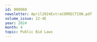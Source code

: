 ```yaml
---
id: 000960
newsletter: April2024ExtraCORRECTION.pdf
volume_issue: 22-4E
year: 2024
month: 4
topic: Public Bid Laws
---
```

